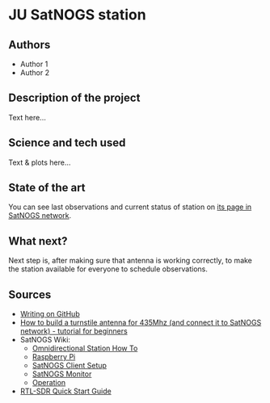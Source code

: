 # JU SatNOGS station
## Authors 
- Author 1
- Author 2
## Description of the project 
Text here... 
## Science and tech used 
Text & plots here... 
## State of the art 
You can see last observations and current status of station on [its page in SatNOGS network](https://network.satnogs.org/stations/2909/).
## What next?
Next step is, after making sure that antenna is working correctly, to make the station available for everyone to schedule observations.
## Sources 
- [Writing on GitHub]( https://docs.github.com/en/get-started/writing-on-github ) 
- [How to build a turnstile antenna for 435Mhz (and connect it to SatNOGS network) - tutorial for beginners](https://alicja.space/blog/how-to-build-turnstile-antenna/)
- SatNOGS Wiki:
  - [Omnidirectional Station How To](https://wiki.satnogs.org/Omnidirectional_Station_How_To)
  - [Raspberry Pi](https://wiki.satnogs.org/Raspberry_Pi)
  - [SatNOGS Client Setup](https://wiki.satnogs.org/SatNOGS_Client_Setup)
  - [SatNOGS Monitor](https://wiki.satnogs.org/SatNOGS_Monitor)
  - [Operation](https://wiki.satnogs.org/Operation)
- [RTL-SDR Quick Start Guide
](https://www.rtl-sdr.com/rtl-sdr-quick-start-guide/)
